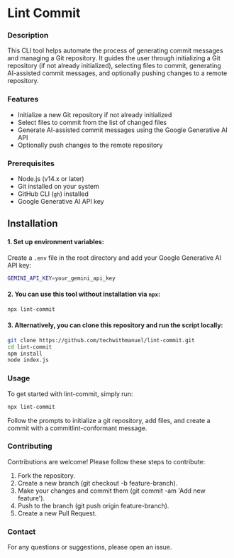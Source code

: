 # Lint Commit

### Description

This CLI tool helps automate the process of generating commit messages and managing a Git repository. It guides the user through initializing a Git repository (if not already initialized), selecting files to commit, generating AI-assisted commit messages, and optionally pushing changes to a remote repository.

### Features

- Initialize a new Git repository if not already initialized
- Select files to commit from the list of changed files
- Generate AI-assisted commit messages using the Google Generative AI API
- Optionally push changes to the remote repository

### Prerequisites

- Node.js (v14.x or later)
- Git installed on your system
- GitHub CLI (`gh`) installed
- Google Generative AI API key

## Installation

#### 1. Set up environment variables:
   Create a `.env` file in the root directory and add your Google Generative AI API key:

```bash
GEMINI_API_KEY=your_gemini_api_key
```

#### 2. You can use this tool without installation via `npx`:

```bash
npx lint-commit
```

#### 3. Alternatively, you can clone this repository and run the script locally:

```bash
git clone https://github.com/techwithmanuel/lint-commit.git
cd lint-commit
npm install
node index.js
```

### Usage

To get started with lint-commit, simply run:

```bash
npx lint-commit
```

Follow the prompts to initialize a git repository, add files, and create a commit with a commitlint-conformant message.

### Contributing

Contributions are welcome! Please follow these steps to contribute:

1. Fork the repository.
2. Create a new branch (git checkout -b feature-branch).
3. Make your changes and commit them (git commit -am 'Add new feature').
4. Push to the branch (git push origin feature-branch).
5. Create a new Pull Request.

### Contact

For any questions or suggestions, please open an issue.
